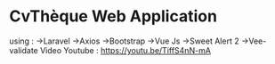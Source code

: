 # CvThèque Web Application
using :
->Laravel
->Axios
->Bootstrap
->Vue Js
->Sweet Alert 2
->Vee-validate
Video Youtube :
https://youtu.be/TiffS4nN-mA
